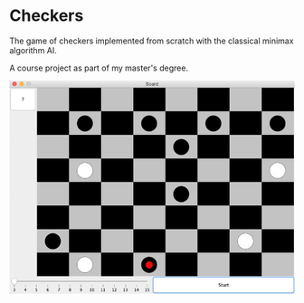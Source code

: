 # Checkers
The game of checkers implemented from scratch with the classical minimax algorithm AI.

A course project as part of my master's degree.

![Game example](Chackers_example.png)
